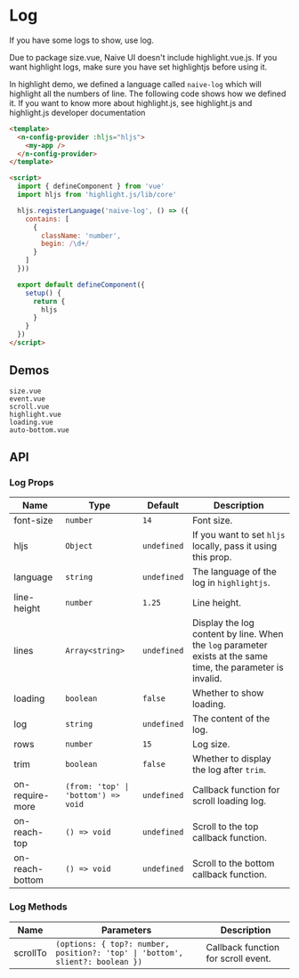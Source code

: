 # Log

<!--single-column-->

If you have some logs to show, use log.

<n-alert title="Note" type="warning" style="margin-bottom: 16px;">
  Due to package size.vue, Naive UI doesn't include highlight.vue.js. If you want highlight logs, make sure you have set highlightjs before using it.
</n-alert>

In highlight demo, we defined a language called `naive-log` which will highlight all the numbers of line. The following code shows how we defined it. If you want to know more about highlight.js, see <n-a href="https://highlightjs.org/" target="_blank">highlight.js</n-a> and <n-a href="https://highlightjs.readthedocs.io/en/latest/index.html" target="_blank">highlight.js developer documentation</n-a>

```html
<template>
  <n-config-provider :hljs="hljs">
    <my-app />
  </n-config-provider>
</template>

<script>
  import { defineComponent } from 'vue'
  import hljs from 'highlight.js/lib/core'

  hljs.registerLanguage('naive-log', () => ({
    contains: [
      {
        className: 'number',
        begin: /\d+/
      }
    ]
  }))

  export default defineComponent({
    setup() {
      return {
        hljs
      }
    }
  })
</script>
```

## Demos

```demo
size.vue
event.vue
scroll.vue
highlight.vue
loading.vue
auto-bottom.vue
```

## API

### Log Props

| Name | Type | Default | Description |
| --- | --- | --- | --- |
| font-size | `number` | `14` | Font size. |
| hljs | `Object` | `undefined` | If you want to set `hljs` locally, pass it using this prop. |
| language | `string` | `undefined` | The language of the log in `highlightjs`. |
| line-height | `number` | `1.25` | Line height. |
| lines | `Array<string>` | `undefined` | Display the log content by line. When the `log` parameter exists at the same time, the parameter is invalid. |
| loading | `boolean` | `false` | Whether to show loading. |
| log | `string` | `undefined` | The content of the log. |
| rows | `number` | `15` | Log size. |
| trim | `boolean` | `false` | Whether to display the log after `trim`. |
| on-require-more | `(from: 'top' \| 'bottom') => void` | `undefined` | Callback function for scroll loading log. |
| on-reach-top | `() => void` | `undefined` | Scroll to the top callback function. |
| on-reach-bottom | `() => void` | `undefined` | Scroll to the bottom callback function. |

### Log Methods

| Name | Parameters | Description |
| --- | --- | --- |
| scrollTo | `(options: { top?: number, position?: 'top' \| 'bottom', slient?: boolean })` | Callback function for scroll event. |

